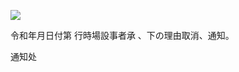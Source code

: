 ![](https://www.nta.go.jp/tmp/07ed8fd9-5853-4739-8107-e5c586a6bbf9/images/c23583da612287260292638bcfe4759ed049c551b3219370d0b34face60dcd6d.jpg)

令和年月日付第 行時場設事者承 、下の理由取消、通知。

通知处